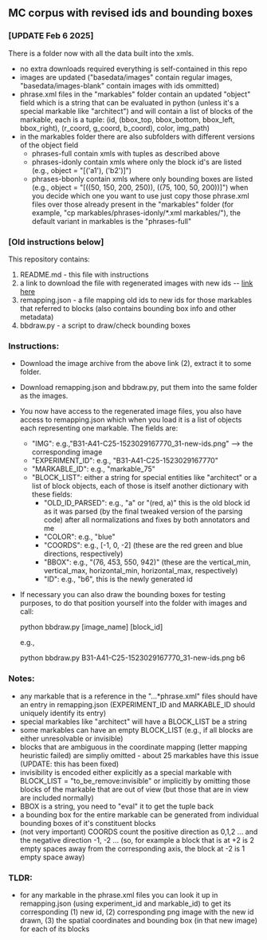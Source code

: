 ## MC corpus with revised ids and bounding boxes

### [UPDATE Feb 6 2025]
There is a folder now with all the data built into the xmls.
- no extra downloads required everything is self-contained in this repo
- images are updated ("basedata/images" contain regular images, "basedata/images-blank" contain images with ids ommitted)
- phrase.xml files in the "markables" folder contain an updated "object" field which is a string that can be evaluated in python (unless it's a special markable like "architect") and will contain a list of blocks of the markable, each is a tuple:
   (id, (bbox_top, bbox_bottom, bbox_left, bbox_right), (r_coord, g_coord, b_coord), color, img_path) 
- in the markables folder there are also subfolders with different versions of the object field
    - phrases-full contain xmls with tuples as described above
    - phrases-idonly contain xmls where only the block id's are listed (e.g., object = "[('a1'), ('b2')]")
    - phrases-bbonly contain xmls where only bounding boxes are listed (e.g., object = "[((50, 150, 200, 250)), ((75, 100, 50, 200))]")
      when you decide which one you want to use just copy those phrase.xml files over those already present in the "markables" folder (for example, "cp markables/phrases-idonly/*.xml markables/"), the default variant in markables is the "phrases-full"


### [Old instructions below]

This repository contains:

1) README.md - this file with instructions
2) a link to download the file with regenerated images with new ids -- [link here](https://takelab.fer.hr/data/sodestreamtmp/new-images.tar.gz)
3) remapping.json - a file mapping old ids to new ids for those markables that referred to blocks (also contains bounding box info and other metadata)
4) bbdraw.py - a script to draw/check bounding boxes

### Instructions:

- Download the image archive from the above link (2), extract it to some folder.
- Download remapping.json and bbdraw.py, put them into the same folder as the images.
- You now have access to the regenerated image files, you also have access to remapping.json which when you load it is a list of objects each representing one markable. The fields are:
  - "IMG": e.g.,"B31-A41-C25-1523029167770_31-new-ids.png" --> the corresponding image
  - "EXPERIMENT_ID": e.g., "B31-A41-C25-1523029167770"
  - "MARKABLE_ID": e.g., "markable_75"
  - "BLOCK_LIST": either a string for special entities like "architect" or a list of block objects, each of those is itself another dictionary with these fields:
    - "OLD_ID_PARSED": e.g., "a" or "(red, a)" this is the old block id as it was parsed (by the final tweaked version of the parsing code) after all normalizations and fixes by both annotators and me
    - "COLOR": e.g., "blue"
    - "COORDS": e.g., [-1, 0, -2] (these are the red green and blue directions, respectively)
    - "BBOX": e.g., "(76, 453, 550, 942)" (these are the vertical_min, vertical_max, horizontal_min, horizontal_max, respectively)
    - "ID": e.g., "b6", this is the newly generated id
      
- If necessary you can also draw the bounding boxes for testing purposes, to do that position yourself into the folder with images and call:
  
  python bbdraw.py [image_name] [block_id]

  e.g.,

  python bbdraw.py B31-A41-C25-1523029167770_31-new-ids.png b6

### Notes:
  - any markable that is a reference in the "...*phrase.xml" files should have an entry in remapping.json (EXPERIMENT_ID and MARKABLE_ID should uniquely identify its entry)
  - special markables like "architect" will have a BLOCK_LIST be a string
  - some markables can have an empty BLOCK_LIST (e.g., if all blocks are either unresolvable or invisible)
  - blocks that are ambiguous in the coordinate mapping (letter mapping heuristic failed) are simpliy omitted - about 25 markables have this issue (UPDATE: this has been fixed)
  - invisibility is encoded either explicitly as a special markable with BLOCK_LIST = "to_be_remove:invisible" or implicitly by omitting those blocks of the markable that are out of view (but those that are in view are included normally)
  - BBOX is a string, you need to "eval" it to get the tuple back
  - a bounding box for the entire markable can be generated from individual bounding boxes of it's constituent blocks
  - (not very important) COORDS count the positive direction as 0,1,2 ... and the negative direction -1, -2 ... (so, for example a block that is at +2 is 2 empty spaces away from the corresponding axis, the block at -2 is 1 empty space away)

### TLDR:
- for any markable in the phrase.xml files you can look it up in remapping.json (using experiment_id and markable_id) to get its corresponding (1) new id, (2) corresponding png image with the new id drawn, (3) the spatial coordinates and bounding box (in that new image) for each of its blocks

   
